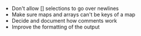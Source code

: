* Don't allow [] selections to go over newlines
* Make sure maps and arrays can't be keys of a map
* Decide and document how comments work
* Improve the formatting of the output

